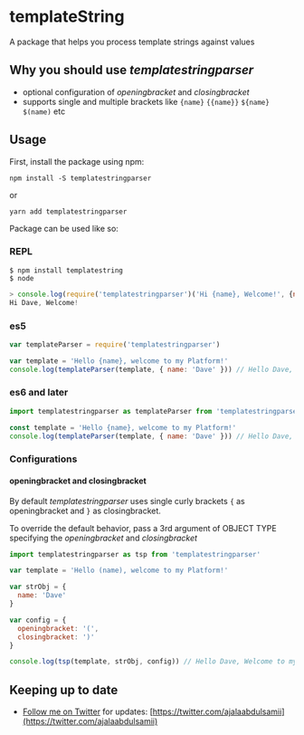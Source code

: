 # templateString
A package that helps you process template strings against values

## Why you should use *templatestringparser*
- optional configuration of *openingbracket* and *closingbracket*
- supports single and multiple brackets like `{name}` `{{name}}` `${name}` `$(name)` etc

## Usage
First, install the package using npm:
```
npm install -S templatestringparser
```
or
```
yarn add templatestringparser
```

Package can be used like so:

### REPL
```shell
$ npm install templatestring
$ node
```
```javascript
> console.log(require('templatestringparser')('Hi {name}, Welcome!', {name: 'Dave'}));
Hi Dave, Welcome!
```

### es5
```javascript
var templateParser = require('templatestringparser')

var template = 'Hello {name}, welcome to my Platform!'
console.log(templateParser(template, { name: 'Dave' })) // Hello Dave, Welcome to my Platform!
```

### es6 and later
```javascript
import templatestringparser as templateParser from 'templatestringparser'

const template = 'Hello {name}, welcome to my Platform!'
console.log(templateParser(template, { name: 'Dave' })) // Hello Dave, Welcome to my Platform!
```

### Configurations

#### openingbracket and closingbracket

By default *templatestringparser* uses single curly brackets
`{` as openingbracket and
`}` as closingbracket.

To override the default behavior, pass a 3rd argument of OBJECT TYPE specifying the *openingbracket* and *closingbracket*

```javascript
import templatestringparser as tsp from 'templatestringparser'

var template = 'Hello (name), welcome to my Platform!'

var strObj = {
  name: 'Dave'
}

var config = {
  openingbracket: '(',
  closingbracket: ')'
}

console.log(tsp(template, strObj, config)) // Hello Dave, Welcome to my Platform!
```

Keeping up to date
------------------
- [Follow me on Twitter](https://twitter.com/ajalaabdulsamii) for updates: [https://twitter.com/ajalaabdulsamii](https://twitter.com/ajalaabdulsamii)
